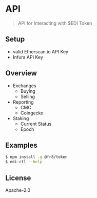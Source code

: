 # API 

> API for Interacting with $EDI Token

## Setup

- valid Etherscan.io API Key
- Infura API Key


## Overview

* Exchanges 
  - Buying
  - Selling
* Reporting
  - CMC
  - Coingecko
* Staking
  - Current Status 
  - Epoch
  
## Examples

```bash
$ npm install -g @fr8/token
$ edi-ctl --help
```

## License 
Apache-2.0

